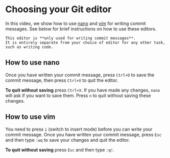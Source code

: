 # Choosing your Git editor

In this video, we show how to use [nano](https://www.nano-editor.org/) and [vim](https://www.vim.org/) for writing commit messages.
See below for brief instructions on how to use these editors.

```admonish tip
This editor is **only used for writing commit messages**.
It is entirely separate from your choice of editor for any other task, such as writing code.
```

<div class="tabbed-blocks">

<div id="demo" class="tabbed-block" data-tab-title="Git editor example"></div>
<script>
document.addEventListener("DOMContentLoaded", function(){
    AsciinemaPlayer.create(
        'git-editor-example.cast',
        document.getElementById('demo'),
        { poster: 'npt:0:1', theme: 'dracula' });
});
</script>

</div>

## How to use nano

Once you have written your commit message, press `Ctrl+O` to save the commit message, then press `Ctrl+X` to quit the editor.

**To quit without saving** press `Ctrl+X`.
If you have made any changes, `nano` will ask if you want to save them.
Press `n` to quit without saving these changes.

## How to use vim

You need to press `i` (switch to insert mode) before you can write your commit message.
Once you have written your commit message, press `Esc` and then type `:wq` to save your changes and quit the editor.

**To quit without saving** press `Esc` and then type `:q!`.
